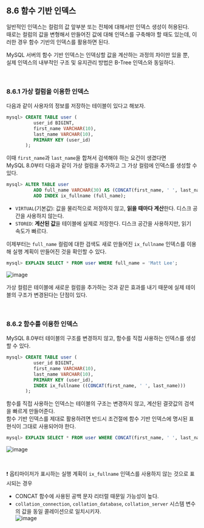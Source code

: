 ## 8.6 함수 기반 인덱스
일반적인 인덱스는 컬럼의 값 앞부분 또는 전체에 대해서만 인덱스 생성이 허용된다. <br>
때로는 컬럼의 값을 변형해서 만들어진 값에 대해 인덱스를 구축해야 할 때도 있는데, 이러한 경우 함수 기반의 인덱스를 활용하면 된다. <br>

MySQL 서버의 함수 기반 인덱스는 인덱싱할 값을 계산하는 과정의 차이만 있을 뿐, <br>
실제 인덱스의 내부적인 구조 및 유지관리 방법은 B-Tree 인덱스와 동일하다.

<br>

### 8.6.1 가상 컬럼을 이용한 인덱스
다음과 같이 사용자의 정보를 저장하는 테이블이 있다고 해보자.
```sql
mysql> CREATE TABLE user (
          user_id BIGINT,
          first_name VARCHAR(10),
          last_name VARCHAR(10),
          PRIMARY KEY (user_id)
       );
```

이때 `first_name`과 `last_name`을 합쳐서 검색해야 하는 요건이 생겼다면 <br>
MySQL 8.0부터 다음과 같이 가상 컬럼을 추가하고 그 가상 컬럼에 인덱스를 생성할 수 있다.
```sql
mysql> ALTER TABLE user
          ADD full_name VARCHAR(30) AS (CONCAT(first_name, ' ', last_name)) VIRTUAL,
          ADD INDEX ix_fullname (full_name);
```
- `VIRTUAL`(기본값): 값을 물리적으로 저장하지 않고, **읽을 때마다 계산**한다. 디스크 공간을 사용하지 않는다.
- `STORED`: **계산된 값**을 테이블에 실제로 저장한다. 디스크 공간을 사용하지만, 읽기 속도가 빠르다.

이제부터는 `full_name` 컬럼에 대한 검색도 새로 만들어진 `ix_fullname` 인덱스를 이용해 실행 계획이 만들어진 것을 확인할 수 있다.
```sql
mysql> EXPLAIN SELECT * FROM user WHERE full_name = 'Matt Lee';
```
![image](https://github.com/user-attachments/assets/a1ce97da-b04f-47e7-ac02-62f529485a96)

가상 컬럼은 테이블에 새로운 컬럼을 추가하는 것과 같은 효과를 내기 때문에 실제 테이블의 구조가 변경된다는 단점이 있다. 

<br>

### 8.6.2 함수를 이용한 인덱스
MySQL 8.0부터 테이블의 구조를 변경하지 않고, 함수를 직접 사용하는 인덱스를 생성할 수 있다.
```sql
mysql> CREATE TABLE user (
          user_id BIGINT,
          first_name VARCHAR(10),
          last_name VARCHAR(10),
          PRIMARY KEY (user_id),
          INDEX ix_fullname ((CONCAT(first_name, ' ', last_name)))
       );
```
함수를 직접 사용하는 인덱스는 테이블의 구조는 변경하지 않고, 계산된 결괏값의 검색을 빠르게 만들어준다. <br>
함수 기반 인덱스를 제대로 활용하려면 반드시 조건절에 함수 기반 인덱스에 명시된 표현식이 그대로 사용되어야 한다.
```sql
mysql> EXPLAIN SELECT * FROM user WHERE CONCAT(first_name, ' ', last_name) = 'Matt Lee';
```
![image](https://github.com/user-attachments/assets/33f14a20-c0fa-41fc-896e-e47b5b2f2925) 

<br>

❗️ 옵티마이저가 표시하는 실행 계획이 `ix_fullname` 인덱스를 사용하지 않는 것으로 표시되는 경우 <br>
- CONCAT 함수에 사용된 공백 문자 리터럴 때문일 가능성이 높다.
- `collation_connection`, `collation_database`, `collation_server` 시스템 변수의 값을 동일 콜레이션으로 일치시키자. <br>
  ![image](https://github.com/user-attachments/assets/73405d2a-89db-497f-aa5b-9aa26f9be211)
